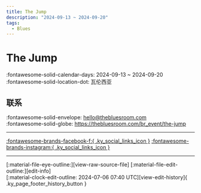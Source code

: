 ```yaml
---
title: The Jump
description: "2024-09-13 ~ 2024-09-20"
tags:
  - Blues
---
```


# The Jump 

:fontawesome-solid-calendar-days: 2024-09-13 ~ 2024-09-20  
:fontawesome-solid-location-dot: 瓦伦西亚  

## 联系

:fontawesome-solid-envelope: <hello@thebluesroom.com>  
:fontawesome-solid-globe: <https://thebluesroom.com/br_event/the-jump>  

---

 [:fontawesome-brands-facebook-f:{ .ky_social_links_icon }](https://www.facebook.com/TheBluesRoomAV) [:fontawesome-brands-instagram:{ .ky_social_links_icon }](https://instagram.com/thebluesroom_adamoandvicci)

---

<div class="ky_page_footer" markdown>
<div class="ky_page_footer_trailing" markdown="span">
[:material-file-eye-outline:][view-raw-source-file]
[:material-file-edit-outline:][edit-info]
</div>
<div class="ky_page_footer_leading" markdown="span">
[:material-clock-edit-outline: 2024-07-06 07:40 UTC][view-edit-history]{ .ky_page_footer_history_button }
</div>
</div>

[view-raw-source-file]: https://github.com/swingdance/events/blob/main/2024/es_ES/the-jump-2024.json "查看原始源文件"
[edit-info]: https://github.com/swingdance/events/issues/new?assignees=&labels=update+event&projects=&template=03-update_entity.yml&title=Update%20Event%3A%202024%2Fes_ES%20%E2%80%A2%20The%20Jump&region=es_ES&year=2024&id=the-jump-2024&name=The%20Jump&org_id= "编辑信息"

[view-edit-history]: https://github.com/swingdance/events/commits/main/2024/es_ES/the-jump-2024.json "查看编辑历史"
